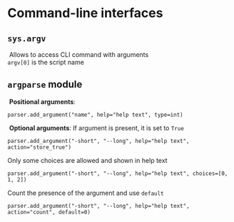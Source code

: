 # Command-line interfaces

## `sys.argv`

​	Allows to access CLI command with arguments   
​	`argv[0]` is the script name

## `argparse` module

​	**Positional arguments**: 	
```{python}
parser.add_argument("name", help="help text", type=int)
```

​	**Optional arguments**:
If argument is present, it is set to `True`

```{python}
parser.add_argument("-short", "--long", help="help text", action="store_true")
```

Only some choices are allowed and shown in help text

```{python}
parser.add_argument("-short", "--long", help="help text", choices=[0, 1, 2])
```

Count the presence of the argument and use `default`

```{python}
parser.add_argument("-short", "--long", help="help text", action="count", default=0)
```
